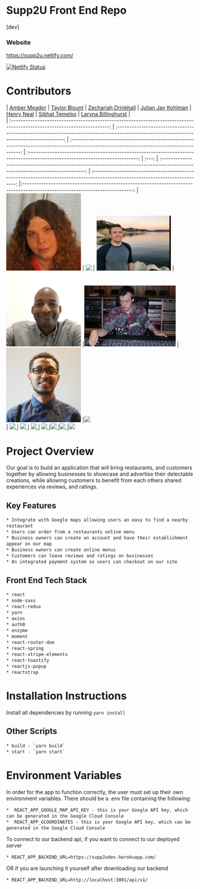 # Supp2U Front End Repo
  [dev]

  ### Website
  https://supp2u.netlify.com/

[![Netlify Status](https://api.netlify.com/api/v1/badges/af0b6d36-b8d2-4c42-8897-33ee87738dc8/deploy-status)](https://app.netlify.com/sites/supp2u/deploys)

# Contributors

|                                      [Amber Meador](https://github.com/nek0senpa1)                                     |                                           [Taylor Blount](https://github.com/thirdeyeclub)                                             |                                          [Zechariah Drinkhall](https://github.com/Zechdrink)                                              |                                      [Julian Jay Kohlman](https://github.com/juliankohlman)                                         |                                            [Henry Neal](https://github.com/henron1)                                                           |                                                                 [Sibhat Temelso](https://github.com/sibhat)    |                                                    [Laryna Billinghurst](https://github.com/larynab)    |  
| :-----------------------------------------------------------------------------------------------------------------------: | :--------------------------------------------------------------------------------------------------------------------------------------: | :---------------------------------------------------------------------------------------------------------------------------------------: | :----------------------------------------------------------------------------------------------------------------------------: | :---: | :----------------------------------------------------------------------------------------------------------------------------: | :----------------------------------------------------------------------------------------------------------------------------: |:----------------------------------------------------------------------------------------------------------------------------:
|  [<img src="./supp2u\src\assets\piccooo.jpg" width = "200" />](https://github.com/nek0senpa1)  |          [<img src="https://avatars2.githubusercontent.com/u/45549491?s=400&v=4" width = "200" />](https://github.com/thirdeyeclub)          |              [<img src="./supp2u\src\assets\zac.png" width = "200" />](https://github.com/Zechdrink)               |  [<img src="./supp2u\src\assets\j.JPG" width = "200" />](https://github.com/juliankohlman)  |[<img src="./supp2u\src\assets\hen.JPG" width="245"/>](https://github.com/henron1)       |[<img src="./supp2u\src\assets\sibhat_1_m.jpg" width="200"/>](https://github.com/sibhat)       |[<img src="https://avatars1.githubusercontent.com/u/17423410?s=460&v=4" width="200"/>](https://github.com/larynab)                
|                  [<img src="https://github.com/favicon.ico" width="15"> ](https://github.com/nek0senpa1)                   |                          [<img src="https://github.com/favicon.ico" width="15"> ](https://github.com/thirdeyeclub)                           |                        [<img src="https://github.com/favicon.ico" width="15"> ](https://github.com/Zechdrink)                        |                   [<img src="https://github.com/favicon.ico" width="15"> ](https://github.com/juliankohlman)                   |[<img src="https://github.com/favicon.ico" width="15"> ](https://github.com/henron1)      |[<img src="https://github.com/favicon.ico" width="15"> ](https://github.com/sibhat)         |[<img src="https://github.com/favicon.ico" width="15"> ](https://github.com/larynab)

# Project Overview
Our goal is to build an application that will bring restaurants, and customers together by allowing businesses to showcase and advertise their delectable creations, while allowing customers to benefit from each others shared experiences via reviews, and ratings.   

## Key Features
    * Integrate with Google maps allowing users an easy to find a nearby restaurant 
    * Users can order from a restaurants online menu
    * Business owners can create an account and have their establishment appear on our map
    * Business owners can create online menus
    * Customers can leave reviews and ratings on businesses
    * An integrated payment system so users can checkout on our site

## Front End Tech Stack

    * react
    * node-sass
    * react-redux
    * yarn
    * axios
    * auth0
    * enzyme
    * moment
    * react-router-dom
    * react-spring
    * react-stripe-elements
    * react-toastify
    * reactjs-popup
    * reactstrap

# Installation Instructions
Install all dependencies by running `yarn install`

## Other Scripts

    * build - `yarn build`
    * start - `yarn start`

# Environment Variables
In order for the app to function correctly, the user must set up their own environment variables. There should be a .env file containing the following:

    *  REACT_APP_GOOGLE_MAP_API_KEY - this is your Google API key, which can be generated in the Google Cloud Console
    *  REACT_APP_GCOORDINATES - this is your Google API key, which can be generated in the Google Cloud Console

To connect to our backend api, if you want to connect to our deployed server

    * REACT_APP_BACKEND_URL=https://supp2udev.herokuapp.com/

OR if you are launching it yourself after downloading our backend

    * REACT_APP_BACKEND_URL=http://localhost:3001/api/v1/








